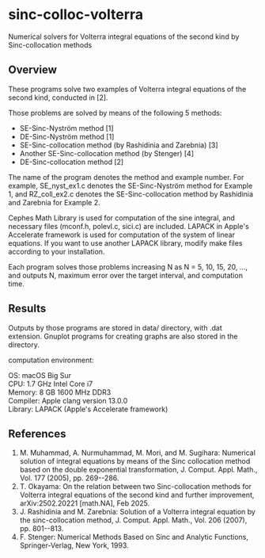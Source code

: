 # sinc-colloc-volterra
Numerical solvers for Volterra integral equations of the second kind by Sinc-collocation methods

## Overview
These programs solve two examples of Volterra integral equations of the
second kind, conducted in [2].

Those problems are solved by means of the following 5 methods:
* SE-Sinc-Nyström method [1]
* DE-Sinc-Nyström method [1]
* SE-Sinc-collocation method (by Rashidinia and Zarebnia) [3]
* Another SE-Sinc-collocation method (by Stenger) [4]
* DE-Sinc-collocation method [2]

The name of the program denotes the method and example number. For
example, SE_nyst_ex1.c denotes the SE-Sinc-Nyström method for Example 1,
and RZ_coll_ex2.c denotes the SE-Sinc-collocation method by Rashidinia
and Zarebnia for Example 2.

Cephes Math Library is used for computation of the sine integral, and
necessary files (mconf.h, polevl.c, sici.c) are included. LAPACK in
Apple's Accelerate framework is used for computation of the system of
linear equations. If you want to use another LAPACK library, modify
make files according to your installation.

Each program solves those problems increasing N as N = 5, 10, 15, 20, ...,
and outputs N, maximum error over the target interval, and computation
time.

## Results
Outputs by those programs are stored in data/ directory, with .dat extension.
Gnuplot programs for creating graphs are also stored in the directory.

computation environment:

OS: macOS Big Sur  
CPU: 1.7 GHz Intel Core i7  
Memory: 8 GB 1600 MHz DDR3  
Compiler: Apple clang version 13.0.0  
Library: LAPACK (Apple's Accelerate framework)

## References
1. M. Muhammad, A. Nurmuhammad, M. Mori, and M. Sugihara: Numerical solution
 of integral equations by means of the Sinc collocation method based on the
 double exponential transformation, J. Comput. Appl. Math., Vol. 177 (2005),
 pp. 269--286.
2. T. Okayama: On the relation between two Sinc-collocation methods for
 Volterra integral equations of the second kind and further improvement,
 arXiv:2502.20221 [math.NA], Feb 2025.
3. J. Rashidinia and M. Zarebnia: Solution of a Volterra integral equation by
 the sinc-collocation method, J. Comput. Appl. Math., Vol. 206 (2007),
 pp. 801--813.
4. F. Stenger: Numerical Methods Based on Sinc and Analytic Functions,
 Springer-Verlag, New York, 1993.
